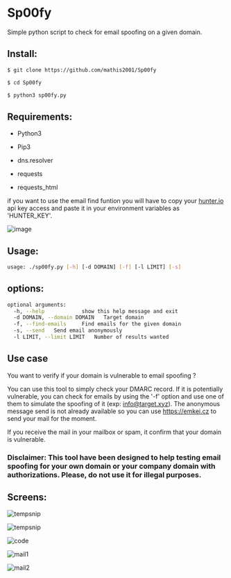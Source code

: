 # Sp00fy
Simple python script to check for email spoofing on a given domain.

## Install:
```bash
$ git clone https://github.com/mathis2001/Sp00fy

$ cd Sp00fy

$ python3 sp00fy.py
```
## Requirements:

- Python3

- Pip3

- dns.resolver

- requests

- requests_html

if you want to use the email find funtion you will have to copy your [hunter.io](https://hunter.io/api-keys) api key access and paste it in your environment variables as 'HUNTER_KEY'.

![image](https://user-images.githubusercontent.com/40497633/173600536-26996bd7-4a7d-490f-bb16-bbf5a659d962.png)


## Usage:
```bash
usage: ./sp00fy.py [-h] [-d DOMAIN] [-f] [-l LIMIT] [-s]
```
## options:
```bash
optional arguments:
  -h, --help            show this help message and exit
  -d DOMAIN, --domain DOMAIN   Target domain
  -f, --find-emails     Find emails for the given domain
  -s, --send   Send email anonymously
  -l LIMIT, --limit LIMIT   Number of results wanted

```

## Use case

You want to verify if your domain is vulnerable to email spoofing ?

You can use this tool to simply check your DMARC record. If it is potentially vulnerable, you can check for emails by using the '-f' option and use one of them to simulate the spoofing of it (exp: info@target.xyz). The anonymous message send is not already available so you can use https://emkei.cz to send your mail for the moment.

If you receive the mail in your mailbox or spam, it confirm that your domain is vulnerable.

### Disclaimer: This tool have been designed to help testing email spoofing for your own domain or your company domain with authorizations. Please, do not use it for illegal purposes.

## Screens:

![tempsnip](https://user-images.githubusercontent.com/40497633/173594850-7715522f-4c6c-4cae-a18a-0c8d9ec5feae.png)

![tempsnip](https://user-images.githubusercontent.com/40497633/173595580-9fea5ca5-d811-46ae-ae0f-2053d19a748a.png)

![code](https://user-images.githubusercontent.com/40497633/174271419-496bf363-5fcb-437d-9d20-899d0d89383a.png)

![mail1](https://user-images.githubusercontent.com/40497633/174272921-0321ab52-ed7d-49dd-b124-c06b837ad99b.png)

![mail2](https://user-images.githubusercontent.com/40497633/174272998-4f57a252-571a-46a2-80d5-6a1910f9f04e.png)

